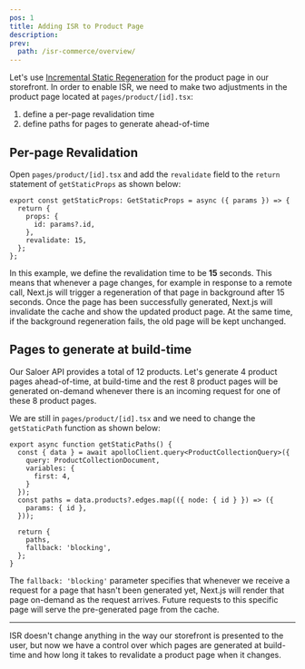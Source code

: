 ```yaml
---
pos: 1
title: Adding ISR to Product Page 
description: 
prev:
  path: /isr-commerce/overview/
---
```


Let's use [Incremental Static Regeneration](https://vercel.com/docs/concepts/next.js/incremental-static-regeneration) for the product page in our storefront. In order to enable ISR, we need to make two adjustments in the product page located at `pages/product/[id].tsx`:

1. define a per-page revalidation time
2. define paths for pages to generate ahead-of-time

## Per-page Revalidation 

Open `pages/product/[id].tsx` and add the `revalidate` field to the `return` statement of `getStaticProps` as shown below:

```tsx{6}
export const getStaticProps: GetStaticProps = async ({ params }) => {
  return {
    props: {
      id: params?.id,
    },
    revalidate: 15,
  };
};
```

In this example, we define the revalidation time to be **15** seconds. This means that whenever a page changes, for example in response to a remote call, Next.js will trigger a regeneration of that page in background after 15 seconds. Once the page has been successfully generated, Next.js will invalidate the cache and show the updated product page. At the same time, if the background regeneration fails, the old page will be kept unchanged.

## Pages to generate at build-time

Our Saloer API provides a total of 12 products. Let's generate 4 product pages ahead-of-time, at build-time and the rest 8 product pages will be generated on-demand whenever there is an incoming request for one of these 8 product pages. 

We are still in `pages/product/[id].tsx` and we need to change the `getStaticPath` function as shown below:

```tsx{5,14}
export async function getStaticPaths() {
  const { data } = await apolloClient.query<ProductCollectionQuery>({
    query: ProductCollectionDocument,
    variables: {
      first: 4,
    }
  });
  const paths = data.products?.edges.map(({ node: { id } }) => ({
    params: { id },
  }));

  return {
    paths,
    fallback: 'blocking',
  };
}
```

The `fallback: 'blocking'` parameter specifies that whenever we receive a request for a page that hasn't been generated yet, Next.js will render that page on-demand as the request arrives. Future requests to this specific page will serve the pre-generated page from the cache.

---

ISR doesn't change anything in the way our storefront is presented to the user, but now we have a control over which pages are generated at build-time and how long it takes to revalidate a product page when it changes.

